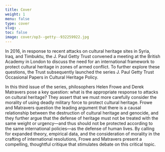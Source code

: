 ```yaml
---
title: Cover
weight: 1
menu: false
type: cover
slug: .
toc: false
image: cover/op3--getty--932259922.jpg
---
```


In 2016, in response to recent attacks on cultural heritage sites in Syria, Iraq, and Timbuktu, the J.&#160;Paul Getty Trust convened a meeting at the British Academy in London to discuss the need for an international framework to protect cultural heritage in zones of armed conflict. To further explore these questions, the Trust subsequently launched the series J.&#160;Paul Getty Trust Occasional Papers in Cultural Heritage Policy.
 
In this third issue of the series, philosophers Helen Frowe and Derek Matravers pose a key question: what is the appropriate response to attacks on cultural heritage? They assert that we must more carefully consider the morality of using deadly military force to protect cultural heritage. Frowe and Matravers question the leading argument that there is a causal relationship between the destruction of cultural heritage and genocide, and they further argue that the defense of heritage must not be treated with the same weight or urgency—and thus should not be protected according to the same international policies—as the defense of human lives. By calling for expanded theory, empirical data, and the consideration of morality in the crafting of international resolutions, Frowe and Matravers present a compelling, thoughtful critique that stimulates debate on this critical topic.
